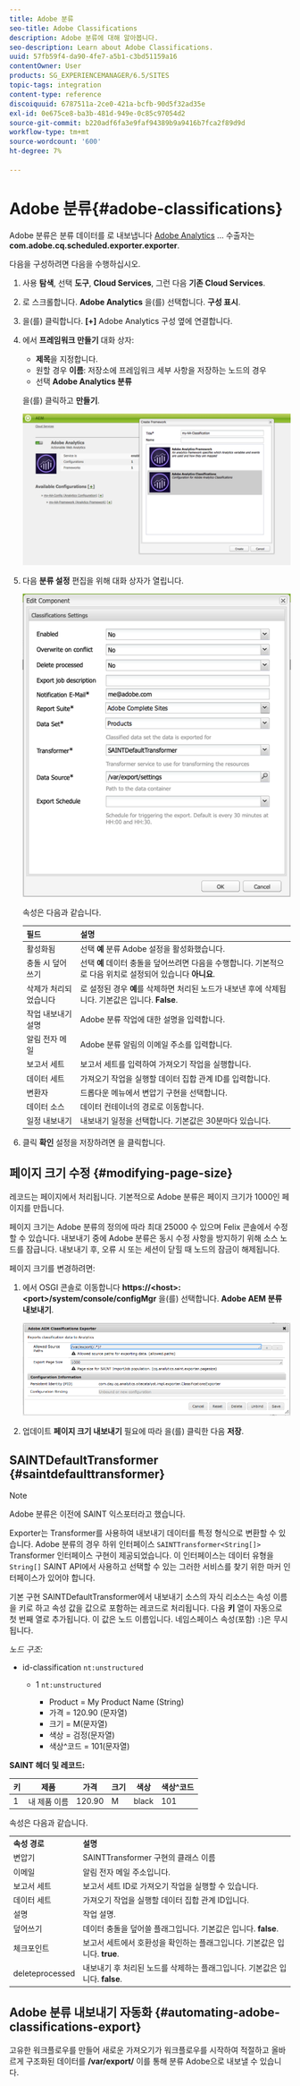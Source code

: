 ```yaml
---
title: Adobe 분류
seo-title: Adobe Classifications
description: Adobe 분류에 대해 알아봅니다.
seo-description: Learn about Adobe Classifications.
uuid: 57fb59f4-da90-4fe7-a5b1-c3bd51159a16
contentOwner: User
products: SG_EXPERIENCEMANAGER/6.5/SITES
topic-tags: integration
content-type: reference
discoiquuid: 6787511a-2ce0-421a-bcfb-90d5f32ad35e
exl-id: 0e675ce8-ba3b-481d-949e-0c85c97054d2
source-git-commit: b220adf6fa3e9faf94389b9a9416b7fca2f89d9d
workflow-type: tm+mt
source-wordcount: '600'
ht-degree: 7%

---
```


# Adobe 분류{#adobe-classifications}

Adobe 분류은 분류 데이터를 로 내보냅니다 [Adobe Analytics](/help/sites-administering/adobeanalytics.md) ... 수출자는 **com.adobe.cq.scheduled.exporter.exporter**.

다음을 구성하려면 다음을 수행하십시오.

1. 사용 **탐색**, 선택 **도구**, **Cloud Services**, 그런 다음 **기존 Cloud Services**.
1. 로 스크롤합니다. **Adobe Analytics** 을(를) 선택합니다. **구성 표시**.
1. 을(를) 클릭합니다. **[+]** Adobe Analytics 구성 옆에 연결합니다.

1. 에서 **프레임워크 만들기** 대화 상자:

   * **제목**&#x200B;을 지정합니다.
   * 원할 경우 **이름**: 저장소에 프레임워크 세부 사항을 저장하는 노드의 경우
   * 선택 **Adobe Analytics 분류**

   을(를) 클릭하고 **만들기**.

   ![프레임워크 생성 대화 상자](assets/aa-25.png)

1. 다음 **분류 설정** 편집을 위해 대화 상자가 열립니다.

   ![분류 설정 대화 상자](assets/aa-classifications-settings.png)

   속성은 다음과 같습니다.

   | **필드** | **설명** |
   |---|---|
   | 활성화됨 | 선택 **예** 분류 Adobe 설정을 활성화했습니다. |
   | 충돌 시 덮어쓰기 | 선택 **예** 데이터 충돌을 덮어쓰려면 다음을 수행합니다. 기본적으로 다음 위치로 설정되어 있습니다 **아니요**. |
   | 삭제가 처리되었습니다 | 로 설정된 경우 **예**&#x200B;를 삭제하면 처리된 노드가 내보낸 후에 삭제됩니다. 기본값은 입니다. **False**. |
   | 작업 내보내기 설명 | Adobe 분류 작업에 대한 설명을 입력합니다. |
   | 알림 전자 메일 | Adobe 분류 알림의 이메일 주소를 입력합니다. |
   | 보고서 세트 | 보고서 세트를 입력하여 가져오기 작업을 실행합니다. |
   | 데이터 세트 | 가져오기 작업을 실행할 데이터 집합 관계 ID를 입력합니다. |
   | 변환자 | 드롭다운 메뉴에서 변압기 구현을 선택합니다. |
   | 데이터 소스 | 데이터 컨테이너의 경로로 이동합니다. |
   | 일정 내보내기 | 내보내기 일정을 선택합니다. 기본값은 30분마다 있습니다. |

1. 클릭 **확인** 설정을 저장하려면 을 클릭합니다.

## 페이지 크기 수정 {#modifying-page-size}

레코드는 페이지에서 처리됩니다. 기본적으로 Adobe 분류은 페이지 크기가 1000인 페이지를 만듭니다.

페이지 크기는 Adobe 분류의 정의에 따라 최대 25000 수 있으며 Felix 콘솔에서 수정할 수 있습니다. 내보내기 중에 Adobe 분류은 동시 수정 사항을 방지하기 위해 소스 노드를 잠급니다. 내보내기 후, 오류 시 또는 세션이 닫힐 때 노드의 잠금이 해제됩니다.

페이지 크기를 변경하려면:

1. 에서 OSGI 콘솔로 이동합니다 **https://&lt;host>:&lt;port>/system/console/configMgr** 을(를) 선택합니다. **Adobe AEM 분류 내보내기**.

   ![aa-26](assets/aa-26.png)

1. 업데이트 **페이지 크기 내보내기** 필요에 따라 을(를) 클릭한 다음 **저장**.

## SAINTDefaultTransformer {#saintdefaulttransformer}

>[!NOTE]
>
>Adobe 분류은 이전에 SAINT 익스포터라고 했습니다.

Exporter는 Transformer를 사용하여 내보내기 데이터를 특정 형식으로 변환할 수 있습니다. Adobe 분류의 경우 하위 인터페이스 `SAINTTransformer<String[]>` Transformer 인터페이스 구현이 제공되었습니다. 이 인터페이스는 데이터 유형을 `String[]` SAINT API에서 사용하고 선택할 수 있는 그러한 서비스를 찾기 위한 마커 인터페이스가 있어야 합니다.

기본 구현 SAINTDefaultTransformer에서 내보내기 소스의 자식 리소스는 속성 이름을 키로 하고 속성 값을 값으로 포함하는 레코드로 처리됩니다. 다음 **키** 열이 자동으로 첫 번째 열로 추가됩니다. 이 값은 노드 이름입니다. 네임스페이스 속성(포함) `:`)은 무시됩니다.

*노드 구조:*

* id-classification `nt:unstructured`

   * 1 `nt:unstructured`

      * Product = My Product Name (String)
      * 가격 = 120.90 (문자열)
      * 크기 = M(문자열)
      * 색상 = 검정(문자열)
      * 색상^코드 = 101(문자열)

**SAINT 헤더 및 레코드:**

| **키** | **제품** | **가격** | **크기** | **색상** | **색상^코드** |
|---|---|---|---|---|---|
| 1 | 내 제품 이름 | 120.90 | M | black | 101 |

속성은 다음과 같습니다.

<table>
 <tbody>
  <tr>
   <td><strong>속성 경로</strong></td>
   <td><strong>설명</strong></td>
  </tr>
  <tr>
   <td>변압기</td>
   <td>SAINTTransformer 구현의 클래스 이름</td>
  </tr>
  <tr>
   <td>이메일</td>
   <td>알림 전자 메일 주소입니다.</td>
  </tr>
  <tr>
   <td>보고서 세트</td>
   <td>보고서 세트 ID로 가져오기 작업을 실행할 수 있습니다. </td>
  </tr>
  <tr>
   <td>데이터 세트</td>
   <td>가져오기 작업을 실행할 데이터 집합 관계 ID입니다. </td>
  </tr>
  <tr>
   <td>설명</td>
   <td>작업 설명. <br /> </td>
  </tr>
  <tr>
   <td>덮어쓰기</td>
   <td>데이터 충돌을 덮어쓸 플래그입니다. 기본값은 입니다. <strong>false</strong>.</td>
  </tr>
  <tr>
   <td>체크포인트</td>
   <td>보고서 세트에서 호환성을 확인하는 플래그입니다. 기본값은 입니다. <strong>true</strong>.</td>
  </tr>
  <tr>
   <td>deleteprocessed</td>
   <td>내보내기 후 처리된 노드를 삭제하는 플래그입니다. 기본값은 입니다. <strong>false</strong>.</td>
  </tr>
 </tbody>
</table>

## Adobe 분류 내보내기 자동화 {#automating-adobe-classifications-export}

고유한 워크플로우를 만들어 새로운 가져오기가 워크플로우를 시작하여 적절하고 올바르게 구조화된 데이터를 **/var/export/** 이를 통해 분류 Adobe으로 내보낼 수 있습니다.
